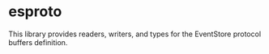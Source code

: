 # esproto

This library provides readers, writers, and types for the EventStore protocol buffers definition.
